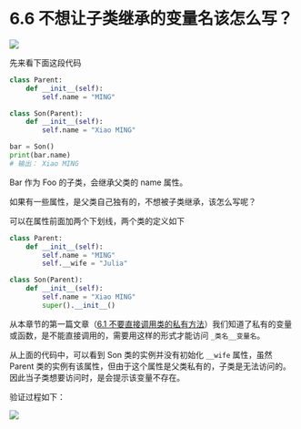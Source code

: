 # 6.6 不想让子类继承的变量名该怎么写？

![](http://image.iswbm.com/20200804124133.png)

先来看下面这段代码

```python
class Parent:
    def __init__(self):
        self.name = "MING"

class Son(Parent):
    def __init__(self):
        self.name = "Xiao MING"

bar = Son()
print(bar.name)
# 输出： Xiao MING
```

Bar 作为 Foo 的子类，会继承父类的 name 属性。

如果有一些属性，是父类自己独有的，不想被子类继承，该怎么写呢？

可以在属性前面加两个下划线，两个类的定义如下

```python
class Parent:
    def __init__(self):
        self.name = "MING"
        self.__wife = "Julia"

class Son(Parent):
    def __init__(self):
        self.name = "Xiao MING"
        super().__init__()
```

从本章节的第一篇文章（[6.1 不要直接调用类的私有方法](https://magic.iswbm.com/c06/c06_01.html)）我们知道了私有的变量或函数，是不能直接调用的，需要用这样的形式才能访问 `_类名__变量名`。

从上面的代码中，可以看到 Son 类的实例并没有初始化 `__wife` 属性，虽然 Parent 类的实例有该属性，但由于这个属性是父类私有的，子类是无法访问的。因此当子类想要访问时，是会提示该变量不存在。

验证过程如下：

![](http://image.iswbm.com/20200823205210.png)



